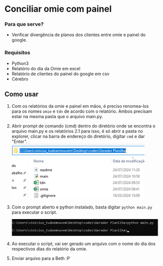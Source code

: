 # Conciliar omie com painel

### Para que serve?

- Verificar divergência de planos dos clientes entre omie e painel do google.

### Requisitos

- Python3
- Relatório do dia da Omie em excel
- Relatório de clientes do painel do google em csv
- Cérebro

## Como usar

1. Com os relatórios da omie e painel em mãos, é preciso renomea-los para os nomes `omie` e `tdn` de acordo com o relatório. Ambos precisam estar na mesma pasta que o arquivo main.py.
2. Abrir prompt de comando (cmd) dentro do diretório onde se encontra o arquivo main.py e os relatórios
   2.1 para isso, é só abrir a pasta no explorer, clicar na barra de endereço do diretório, digitar `cmd` e dar "Enter".
   ![1721830854591](image/readme/1721830854591.png)
3. Com o prompt aberto e python instalado, basta digitar `python main.py` para executar o script.

    ![1721830940145](image/readme/1721830940145.png)

4. Ao executar o script, vai ser gerado um arquivo com o nome do dia dos respectivos dias do relatório da omie.
5. Enviar arquivo para a Beth :P
